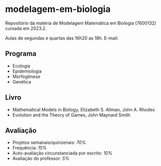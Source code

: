 # modelagem-em-biologia
Repositório da matéria de Modelagem Matemática em Biologia (7600132) cursada em 2023.2.

Aulas de segundas e quartas das 16h20 as 18h.
E-mail: [](fontanari@ifsc.usp.br)

## Programa
* Ecologia
* Epidemiologia
* Morfogênese
* Genética

## Livro
* Mathematical Models in Biology, Elizabeth S. Allman, John A. Rhodes
* Evolution and the Theory of Games, John Maynard Smith

## Avaliação
* Projetos semanais/quinzenais: *70%*
* Frequência: *15%*
* Auto-avaliação circunstanciada por escrito: *10%*
* Avaliação do professor: *5%*